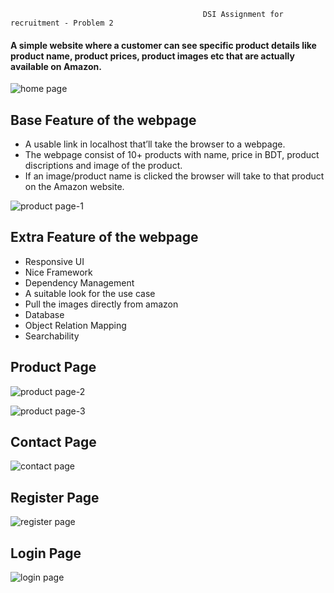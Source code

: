 
 
                                               DSI Assignment for recruitment - Problem 2 
 
#### A simple website where a customer can see specific product details like product name, product prices, product images etc that are actually available on Amazon.

![home page](https://user-images.githubusercontent.com/66861180/123554201-b832ac80-d7a0-11eb-8abd-a1224ff29867.PNG)

## Base Feature of the webpage
* A usable link in localhost that’ll take the browser to a webpage.
* The webpage consist of 10+ products with name, price in BDT, product discriptions and image of the product.
* If an image/product name is clicked the browser will take to that product on the Amazon website. 




![product page-1](https://user-images.githubusercontent.com/66861180/123554222-cbde1300-d7a0-11eb-83c9-6754c21dd956.PNG)

## Extra Feature of the webpage 
* Responsive UI
* Nice Framework
* Dependency Management
* A suitable look for the use case
* Pull the images directly from amazon
* Database
* Object Relation Mapping
* Searchability

## Product Page 
![product page-2](https://user-images.githubusercontent.com/66861180/123554232-d4cee480-d7a0-11eb-9846-b7fe2a304c5e.PNG)


![product page-3](https://user-images.githubusercontent.com/66861180/123554234-d8fb0200-d7a0-11eb-89a5-832a819e0487.PNG)


## Contact Page
![contact page](https://user-images.githubusercontent.com/66861180/123554244-dc8e8900-d7a0-11eb-885b-0ba170eb325b.PNG)


## Register Page
![register page](https://user-images.githubusercontent.com/66861180/123610907-de009580-d822-11eb-9e20-78c1519507a8.PNG)


## Login Page
![login page](https://user-images.githubusercontent.com/66861180/123610840-cc1ef280-d822-11eb-9ff6-1900edfc0d25.PNG)
